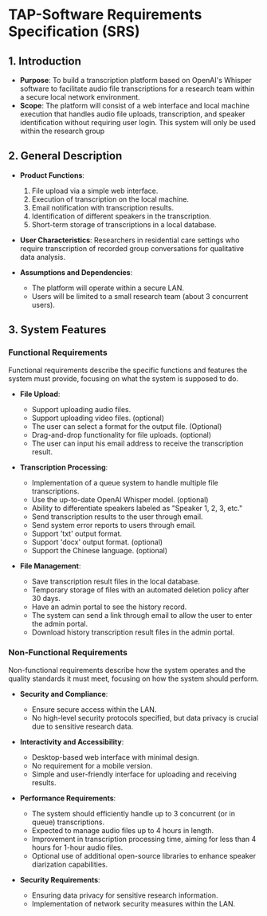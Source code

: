 # TAP-Software Requirements Specification (SRS)

## 1. Introduction
- **Purpose**: To build a transcription platform based on OpenAI's Whisper software to facilitate audio file transcriptions for a research team within a secure local network environment.
- **Scope**: The platform will consist of a web interface and local machine execution that handles audio file uploads, transcription, and speaker identification without requiring user login. This system will only be used within the research group

## 2. General Description
- **Product Functions**:
  1. File upload via a simple web interface.
  2. Execution of transcription on the local machine.
  3. Email notification with transcription results.
  4. Identification of different speakers in the transcription.
  5. Short-term storage of transcriptions in a local database.

- **User Characteristics**: Researchers in residential care settings who require transcription of recorded group conversations for qualitative data analysis.

- **Assumptions and Dependencies**:
  - The platform will operate within a secure LAN.
  - Users will be limited to a small research team (about 3 concurrent users).

## 3. System Features

### Functional Requirements
Functional requirements describe the specific functions and features the system must provide, focusing on what the system is supposed to do.

- **File Upload**:
  - Support uploading audio files.
  - Support uploading video files. (optional)
  - The user can select a format for the output file. (Optional)
  - Drag-and-drop functionality for file uploads. (optional)
  - The user can input his email address to receive the transcription result.

- **Transcription Processing**:
  - Implementation of a queue system to handle multiple file transcriptions.
  - Use the up-to-date OpenAI Whisper model. (optional)
  - Ability to differentiate speakers labeled as "Speaker 1, 2, 3, etc."
  - Send transcription results to the user through email.
  - Send system error reports to users through email.
  - Support 'txt' output format.
  - Support 'docx' output format. (optional)
  - Support the Chinese language. (optional)
 
- **File Management**:
  - Save transcription result files in the local database.
  - Temporary storage of files with an automated deletion policy after 30 days.
  - Have an admin portal to see the history record.
  - The system can send a link through email to allow the user to enter the admin portal.
  - Download history transcription result files in the admin portal.

### Non-Functional Requirements
Non-functional requirements describe how the system operates and the quality standards it must meet, focusing on how the system should perform.

- **Security and Compliance**:
  - Ensure secure access within the LAN.
  - No high-level security protocols specified, but data privacy is crucial due to sensitive research data.

- **Interactivity and Accessibility**:
  - Desktop-based web interface with minimal design.
  - No requirement for a mobile version.
  - Simple and user-friendly interface for uploading and receiving results.

- **Performance Requirements**:
  - The system should efficiently handle up to 3 concurrent (or in queue) transcriptions.
  - Expected to manage audio files up to 4 hours in length.
  - Improvement in transcription processing time, aiming for less than 4 hours for 1-hour audio files.
  - Optional use of additional open-source libraries to enhance speaker diarization capabilities.



- **Security Requirements**:
  - Ensuring data privacy for sensitive research information.
  - Implementation of network security measures within the LAN.
